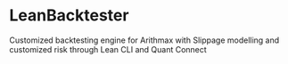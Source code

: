 # LeanBacktester
Customized backtesting engine for Arithmax with Slippage modelling and customized risk through Lean CLI and Quant Connect

